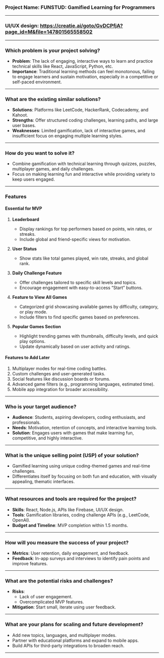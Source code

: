 ### Project Name: **FUNSTUD: Gamified Learning for Programmers**
---
### UI/UX design: **https://creatie.ai/goto/GvDCPfjA?page_id=M&file=147801565558502**
---

### **Which problem is your project solving?**  
- **Problem**: The lack of engaging, interactive ways to learn and practice technical skills like React, JavaScript, Python, etc.  
- **Importance**: Traditional learning methods can feel monotonous, failing to engage learners and sustain motivation, especially in a competitive or self-paced environment.

---

### **What are the existing similar solutions?**  
- **Solutions**: Platforms like LeetCode, HackerRank, Codecademy, and Kahoot.  
- **Strengths**: Offer structured coding challenges, learning paths, and large user bases.  
- **Weaknesses**: Limited gamification, lack of interactive games, and insufficient focus on engaging multiple learning styles.

---

### **How do you want to solve it?**  
- Combine gamification with technical learning through quizzes, puzzles, multiplayer games, and daily challenges.  
- Focus on making learning fun and interactive while providing variety to keep users engaged.

---

### **Features**  

#### **Essential for MVP**  
1. **Leaderboard**  
   - Display rankings for top performers based on points, win rates, or streaks.  
   - Include global and friend-specific views for motivation.  

2. **User Status**  
   - Show stats like total games played, win rate, streaks, and global rank.  

3. **Daily Challenge Feature**  
   - Offer challenges tailored to specific skill levels and topics.  
   - Encourage engagement with easy-to-access “Start” buttons.  

4. **Feature to View All Games**  
   - Categorized grid showcasing available games by difficulty, category, or play mode.  
   - Include filters to find specific games based on preferences.  

5. **Popular Games Section**  
   - Highlight trending games with thumbnails, difficulty levels, and quick play options.  
   - Update dynamically based on user activity and ratings.  

#### **Features to Add Later**  
1. Multiplayer modes for real-time coding battles.  
2. Custom challenges and user-generated tasks.  
3. Social features like discussion boards or forums.  
4. Advanced game filters (e.g., programming languages, estimated time).  
5. Mobile app integration for broader accessibility.  

---

### **Who is your target audience?**  
- **Audience**: Students, aspiring developers, coding enthusiasts, and professionals.  
- **Needs**: Motivation, retention of concepts, and interactive learning tools.  
- **Solution**: Engages users with games that make learning fun, competitive, and highly interactive.

---

### **What is the unique selling point (USP) of your solution?**  
- Gamified learning using unique coding-themed games and real-time challenges.  
- Differentiates itself by focusing on both fun and education, with visually appealing, thematic interfaces.

---

### **What resources and tools are required for the project?**  
- **Skills**: React, Node.js, APIs like Firebase, UI/UX design.  
- **Tools**: Gamification libraries, coding challenge APIs (e.g., LeetCode, OpenAI).  
- **Budget and Timeline**:  MVP completion within 1.5 months.

---

### **How will you measure the success of your project?**  
- **Metrics**: User retention, daily engagement, and feedback.  
- **Feedback**: In-app surveys and interviews to identify pain points and improve features.

---

### **What are the potential risks and challenges?**  
- **Risks**:  
  - Lack of user engagement.  
  - Overcomplicated MVP features.  
- **Mitigation**: Start small, iterate using user feedback.

---

### **What are your plans for scaling and future development?**  
- Add new topics, languages, and multiplayer modes.  
- Partner with educational platforms and expand to mobile apps.  
- Build APIs for third-party integrations to broaden reach.

--- 